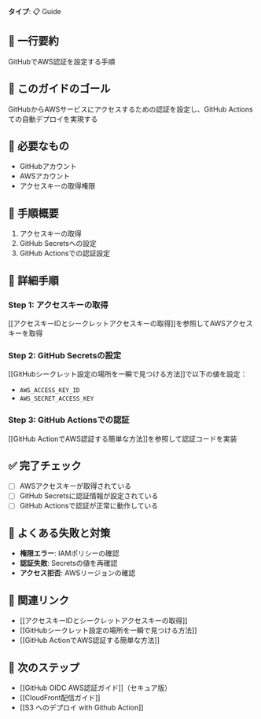 **タイプ**: 📋 Guide

## 📝 一行要約
GitHubでAWS認証を設定する手順

## 🎯 このガイドのゴール
GitHubからAWSサービスにアクセスするための認証を設定し、GitHub Actionsての自動デプロイを実現する

## 🧰 必要なもの
- GitHubアカウント
- AWSアカウント
- アクセスキーの取得権限

## 📝 手順概要
1. アクセスキーの取得
2. GitHub Secretsへの設定
3. GitHub Actionsでの認証設定

## 🔧 詳細手順

### Step 1: アクセスキーの取得
[[アクセスキーIDとシークレットアクセスキーの取得]]を参照してAWSアクセスキーを取得

### Step 2: GitHub Secretsの設定
[[GitHubシークレット設定の場所を一瞬で見つける方法]]で以下の値を設定：
- `AWS_ACCESS_KEY_ID`
- `AWS_SECRET_ACCESS_KEY`

### Step 3: GitHub Actionsでの認証
[[GitHub ActionでAWS認証する簡単な方法]]を参照して認証コードを実装

## ✅ 完了チェック
- [ ] AWSアクセスキーが取得されている
- [ ] GitHub Secretsに認証情報が設定されている
- [ ] GitHub Actionsで認証が正常に動作している

## 🚨 よくある失敗と対策
- **権限エラー**: IAMポリシーの確認
- **認証失敗**: Secretsの値を再確認
- **アクセス拒否**: AWSリージョンの確認

## 🔄 関連リンク
- [[アクセスキーIDとシークレットアクセスキーの取得]]
- [[GitHubシークレット設定の場所を一瞬で見つける方法]]
- [[GitHub ActionでAWS認証する簡単な方法]]

## 🚀 次のステップ
- [[GitHub OIDC AWS認証ガイド]]（セキュア版）
- [[CloudFront配信ガイド]]
- [[S3 へのデプロイ with Github Action]]